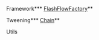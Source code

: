 Framework*** [FlashFlowFactory](http://code.google.com/p/stroep/wiki/FlashFlowFactory)**

Tweening*** [Chain](http://code.google.com/p/stroep/wiki/Chain)**

Utils
